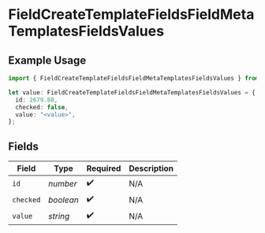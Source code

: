 # FieldCreateTemplateFieldsFieldMetaTemplatesFieldsValues

## Example Usage

```typescript
import { FieldCreateTemplateFieldsFieldMetaTemplatesFieldsValues } from "@documenso/sdk-typescript/models/operations";

let value: FieldCreateTemplateFieldsFieldMetaTemplatesFieldsValues = {
  id: 2679.88,
  checked: false,
  value: "<value>",
};
```

## Fields

| Field              | Type               | Required           | Description        |
| ------------------ | ------------------ | ------------------ | ------------------ |
| `id`               | *number*           | :heavy_check_mark: | N/A                |
| `checked`          | *boolean*          | :heavy_check_mark: | N/A                |
| `value`            | *string*           | :heavy_check_mark: | N/A                |
